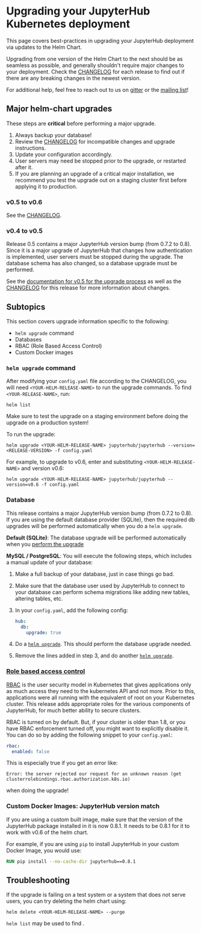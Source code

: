 # Upgrading your JupyterHub Kubernetes deployment

This page covers best-practices in upgrading your JupyterHub deployment via updates
to the Helm Chart.

Upgrading from one version of the Helm Chart to the
next should be as seamless as possible, and generally shouldn't require major
changes to your deployment. Check the [CHANGELOG](https://github.com/jupyterhub/zero-to-jupyterhub-k8s/blob/master/CHANGELOG.md)
for each release to find out if there are any breaking changes in the newest version.

For additional help, feel free to reach out to us on [gitter](http://gitter.im/jupyterhub/jupyterhub)
or the [mailing list](https://groups.google.com/forum/#!forum/jupyter)!

## Major helm-chart upgrades

These steps are **critical** before performing a major upgrade.

1. Always backup your database!
2. Review the [CHANGELOG](https://github.com/jupyterhub/zero-to-jupyterhub-k8s/blob/master/CHANGELOG.md) for incompatible changes and upgrade instructions.
3. Update your configuration accordingly.
4. User servers may need be stopped prior to the upgrade,
   or restarted after it.
5. If you are planning an upgrade of a critical major installation,
   we recommend you test the upgrade out on a staging cluster first
   before applying it to production.

### v0.5 to v0.6

See the [CHANGELOG](https://github.com/jupyterhub/zero-to-jupyterhub-k8s/blob/master/CHANGELOG.html#06---ellyse-perry---2017-01-29).

### v0.4 to v0.5

Release 0.5 contains a major JupyterHub version bump (from 0.7.2 to 0.8).
Since it is a major upgrade of JupyterHub that changes how authentication is
implemented, user servers must be stopped during the upgrade.
The database schema has also changed, so a database upgrade must be performed.

See the [documentation for v0.5 for the upgrade process](https://zero-to-jupyterhub.readthedocs.io/en/v0.5-doc/upgrading.html)
as well as the [CHANGELOG](https://github.com/jupyterhub/zero-to-jupyterhub-k8s/blob/master/CHANGELOG.md#05---hamid-hassan---2017-12-05)
for this release for more information about changes.

## Subtopics

This section covers upgrade information specific to the following:

- `helm upgrade` command
- Databases
- RBAC (Role Based Access Control)
- Custom Docker images

### `helm upgrade` command

After modifying your `config.yaml` file according to the CHANGELOG, you will need
`<YOUR-HELM-RELEASE-NAME>` to run the upgrade commands. To find `<YOUR-RELEASE-NAME>`, run:

```
helm list
```

Make sure to test the upgrade on a staging environment before doing the upgrade on
a production system!

To run the upgrade:

```
helm upgrade <YOUR-HELM-RELEASE-NAME> jupyterhub/jupyterhub --version=<RELEASE-VERSION> -f config.yaml
```

For example, to upgrade to v0.6, enter and substituting `<YOUR-HELM-RELEASE-NAME>` and version v0.6:

```
helm upgrade <YOUR-HELM-RELEASE-NAME> jupyterhub/jupyterhub --version=v0.6 -f config.yaml
```

### Database

This release contains a major JupyterHub version bump (from 0.7.2 to 0.8). If
you are using the default database provider (SQLite), then the required db upgrades
will be performed automatically when you do a `helm upgrade`.

**Default (SQLite)**: The database upgrade will be performed automatically when you
[perform the upgrade](#upgrade-command)

**MySQL / PostgreSQL**: You will execute the following steps, which includes a manual update of your database:

1. Make a full backup of your database, just in case things go bad.
2. Make sure that the database user used by JupyterHub to connect to your database
   can perform schema migrations like adding new tables, altering tables, etc.
3. In your `config.yaml`, add the following config:

   ```yaml
   hub:
     db:
       upgrade: true
   ```
4. Do a [`helm upgrade`](#upgrade-command). This should perform the database upgrade needed.
5. Remove the lines added in step 3, and do another [`helm upgrade`](#upgrade-command).


### [Role based access control](http://zero-to-jupyterhub.readthedocs.io/en/latest/security.html#role-based-access-control-rbac)

[RBAC](https://kubernetes.io/docs/admin/authorization/rbac/) is the user security model
in Kubernetes that gives applications only as much access they need to the kubernetes
API and not more. Prior to this, applications were all running with the equivalent
of root on your Kubernetes cluster. This release adds appropriate roles for the
various components of JupyterHub, for much better ability to secure clusters.

RBAC is turned on by default. But, if your cluster is older than 1.8, or you have RBAC
enforcement turned off, you might want to explicitly disable it. You can do so by adding
the following snippet to your `config.yaml`:

```yaml
rbac:
  enabled: false
```

This is especially true if you get an error like:

```
Error: the server rejected our request for an unknown reason (get clusterrolebindings.rbac.authorization.k8s.io)
```

when doing the upgrade!

### Custom Docker Images: JupyterHub version match

If you are using a custom built image, make sure that the version of the
JupyterHub package installed in it is now 0.8.1. It needs to be 0.8.1 for it to work with
v0.6 of the helm chart.

For example, if you are using `pip` to install JupyterHub in your custom Docker Image,
you would use:

```Dockerfile
RUN pip install --no-cache-dir jupyterhub==0.8.1
```

## Troubleshooting

If the upgrade is failing on a test system or a system that does not serve users, you can try
deleting the helm chart using:

```
helm delete <YOUR-HELM-RELEASE-NAME> --purge
```

`helm list` may be used to find <YOUR-HELM-RELEASE-NAME>.
